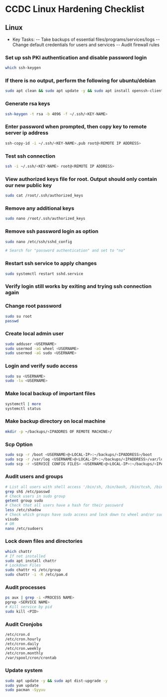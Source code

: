 # CCDC Linux Hardening Checklist

## Linux

- Key Tasks:
  -- Take backups of essential files/programs/services/logs
  -- Change default credentials for users and services
  -- Audit firewall rules

### Set up ssh PKI authentication and disable password login

```bash
which ssh-keygen
```

### If there is no output, perform the following for ubuntu/debian

```bash
sudo apt clean && sudo apt update -y && sudo apt install openssh-client -y
```

### Generate rsa keys

```bash
ssh-keygen -t rsa -b 4096 -f ~/.ssh/<KEY-NAME>
```

### Enter password when prompted, then copy key to remote server ip address

```bash
ssh-copy-id -i ~/.ssh/<KEY-NAME>.pub root@<REMOTE IP ADDRESS>
```

### Test ssh connection

```bash
ssh -i ~/.ssh/<KEY-NAME> root@<REMOTE IP ADDRESS>
```

### View authorized keys file for root. Output should only contain our new public key

```bash
sudo cat /root/.ssh/authorized_keys
```

### Remove any additional keys

```bash
sudo nano /root/.ssh/authorized_keys
```

### Remove ssh password login as option

```bash
sudo nano /etc/ssh/sshd_config

# Search for "password authentication" and set to "no"
```

### Restart ssh service to apply changes

```bash
sudo systemctl restart sshd.service
```

### Verify login still works by exiting and trying ssh connection again

### Change root password

```bash
sudo su root
passwd
```

### Create local admin user

```bash
sudo adduser <USERNAME>
sudo usermod -aG wheel <USERNAME>
sudo usermod -aG sudo <USERNAME>
```

### Login and verify sudo access

```bash
sudo su <USERNAME>
sudo -lu <USERNAME>
```

### Make local backup of important files

```bash
systemctl | more
systemctl status
```

### Make backup directory on local machine

```bash
mkdir -p ~/backups/<IPADDRES OF REMOTE MACHINE>/
```

### Scp Option

```bash
sudo scp -r /boot <USERNAME>@<LOCAL-IP>:~/backups/<IPADDRESS>/boot
sudo scp -r /var/log <USERNAME>@<LOCAL-IP>:~/backups/<IPADDRESS>/var/log
sudo scp -r <SERVICE CONFIG FILES> <USERNAME>@<LOCAL-IP>:~/backups/<IPADDRESS>/<SERVICE_NAME>
```

### Audit users and groups

```bash
# List all users with shell access '/bin/sh, /bin/bash, /bin/tcsh, /bin/zsh, etc.'
grep sh$ /etc/passwd
# Check users in sudo group 
getent group sudo
# Check that all users have a hash for their password
less /etc/shadow
# Check which groups have sudo access and lock down to wheel and/or sudo group
visudo
# OR
nano /etc/sudoers
```

### Lock down files and directories

```bash
which chattr
# If not installed
sudo apt install chattr
# Lockdown Files
sudo chattr +i /etc/group
sudo chattr -i -R /etc/pam.d
```

### Audit processes

```bash
ps aux | grep -i <PROCESS NAME>
pgrep <SERVICE NAME>
# Kill service by pid
sudo kill <PID>
```

### Audit Cronjobs

```bash
/etc/cron.d
/etc/cron.hourly
/etc/cron.daily
/etc/cron.weekly
/etc/cron.monthly
/var/spool/cron/crontab
```

### Update system

```bash
sudo apt update -y && sudo apt dist-upgrade -y
sudo yum update
sudo pacman -Syyuu
```
